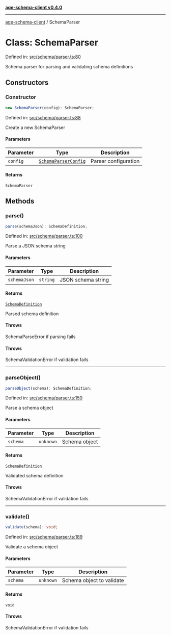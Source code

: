 [**age-schema-client v0.4.0**](../index.md)

***

[age-schema-client](../index.md) / SchemaParser

# Class: SchemaParser

Defined in: [src/schema/parser.ts:80](https://github.com/standardbeagle/ageSchemaClient/blob/main/src/schema/parser.ts#L80)

Schema parser for parsing and validating schema definitions

## Constructors

### Constructor

```ts
new SchemaParser(config): SchemaParser;
```

Defined in: [src/schema/parser.ts:88](https://github.com/standardbeagle/ageSchemaClient/blob/main/src/schema/parser.ts#L88)

Create a new SchemaParser

#### Parameters

| Parameter | Type | Description |
| ------ | ------ | ------ |
| `config` | [`SchemaParserConfig`](../interfaces/SchemaParserConfig.md) | Parser configuration |

#### Returns

`SchemaParser`

## Methods

### parse()

```ts
parse(schemaJson): SchemaDefinition;
```

Defined in: [src/schema/parser.ts:100](https://github.com/standardbeagle/ageSchemaClient/blob/main/src/schema/parser.ts#L100)

Parse a JSON schema string

#### Parameters

| Parameter | Type | Description |
| ------ | ------ | ------ |
| `schemaJson` | `string` | JSON schema string |

#### Returns

[`SchemaDefinition`](../interfaces/SchemaDefinition.md)

Parsed schema definition

#### Throws

SchemaParseError if parsing fails

#### Throws

SchemaValidationError if validation fails

***

### parseObject()

```ts
parseObject(schema): SchemaDefinition;
```

Defined in: [src/schema/parser.ts:150](https://github.com/standardbeagle/ageSchemaClient/blob/main/src/schema/parser.ts#L150)

Parse a schema object

#### Parameters

| Parameter | Type | Description |
| ------ | ------ | ------ |
| `schema` | `unknown` | Schema object |

#### Returns

[`SchemaDefinition`](../interfaces/SchemaDefinition.md)

Validated schema definition

#### Throws

SchemaValidationError if validation fails

***

### validate()

```ts
validate(schema): void;
```

Defined in: [src/schema/parser.ts:189](https://github.com/standardbeagle/ageSchemaClient/blob/main/src/schema/parser.ts#L189)

Validate a schema object

#### Parameters

| Parameter | Type | Description |
| ------ | ------ | ------ |
| `schema` | `unknown` | Schema object to validate |

#### Returns

`void`

#### Throws

SchemaValidationError if validation fails
